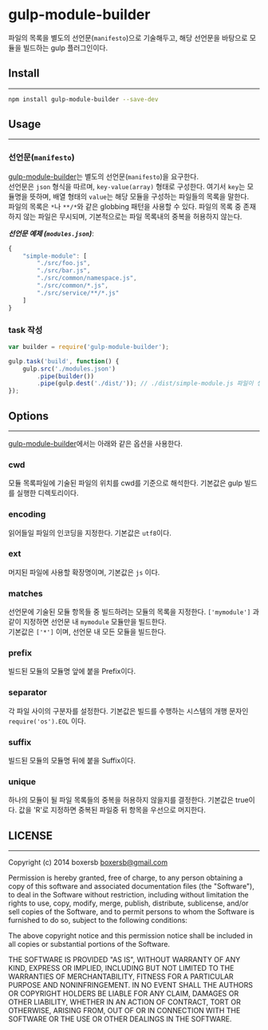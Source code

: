 [gulp-module-builder]:https://github.com/boxersb/gulp-module-builder.git

# gulp-module-builder

파일의 목록을 별도의 선언문(`manifesto`)으로 기술해두고, 해당 선언문을 바탕으로 모듈을 빌드하는 gulp 플러그인이다.

## Install
----

```bash
npm install gulp-module-builder --save-dev
```

## Usage
----

### 선언문(`manifesto`)

[gulp-module-builder]는 별도의 선언문(`manifesto`)을 요구한다.  
선언문은 `json` 형식을 따르며, `key-value(array)` 형태로 구성한다. 여기서 `key`는 모듈명을 뜻하며, 배열 형태의 `value`는 해당 모듈을 구성하는 파일들의 목록을 말한다.  
파일의 목록은 `*`나 `**/*`와 같은 globbing 패턴을 사용할 수 있다. 파일의 목록 중 존재하지 않는 파일은 무시되며, 기본적으로는 파일 목록내의 중복을 허용하지 않는다.

***선언문 예제 (`modules.json`)***:
```js
{
    "simple-module": [
        "./src/foo.js",
        "./src/bar.js",
        "./src/common/namespace.js",
        "./src/common/*.js",
        "./src/service/**/*.js"
    ]
}
```

### task 작성

```js
var builder = require('gulp-module-builder');

gulp.task('build', function() {
    gulp.src('./modules.json')
        .pipe(builder())
        .pipe(gulp.dest('./dist/')); // ./dist/simple-module.js 파일이 생성된다.
});
```
  
  
  
## Options
----
[gulp-module-builder]에서는 아래와 같은 옵션을 사용한다.

### cwd
모듈 목록파일에 기술된 파일의 위치를 cwd를 기준으로 해석한다.
기본값은 gulp 빌드를 실행한 디렉토리이다.

### encoding
읽어들일 파일의 인코딩을 지정한다. 기본값은 ``utf8``이다.

### ext
머지된 파일에 사용할 확장명이며, 기본값은 ``js`` 이다.

### matches
선언문에 기술된 모듈 항목들 중 빌드하려는 모듈의 목록을 지정한다.
`['mymodule']` 과 같이 지정하면 선언문 내 `mymodule` 모듈만을 빌드한다.  
기본값은 `['*']` 이며, 선언문 내 모든 모듈을 빌드한다.

### prefix
빌드된 모듈의 모듈명 앞에 붙을 Prefix이다.

### separator
각 파일 사이의 구분자를 설정한다. 기본값은 빌드를 수행하는 시스템의 개행 문자인 ``require('os').EOL`` 이다.

### suffix
빌드된 모듈의 모듈명 뒤에 붙을 Suffix이다.

### unique
하나의 모듈이 될 파일 목록들의 중복을 허용하지 않을지를 결정한다.
기본값은 true이다.
값을 'R'로 지정하면 중복된 파일중 뒤 항목을 우선으로 머지한다.
  
  
  
## LICENSE
----
Copyright (c) 2014 boxersb <boxersb@gmail.com>

Permission is hereby granted, free of charge, to any person
obtaining a copy of this software and associated documentation
files (the "Software"), to deal in the Software without
restriction, including without limitation the rights to use,
copy, modify, merge, publish, distribute, sublicense, and/or sell
copies of the Software, and to permit persons to whom the
Software is furnished to do so, subject to the following
conditions:

The above copyright notice and this permission notice shall be
included in all copies or substantial portions of the Software.

THE SOFTWARE IS PROVIDED "AS IS", WITHOUT WARRANTY OF ANY KIND,
EXPRESS OR IMPLIED, INCLUDING BUT NOT LIMITED TO THE WARRANTIES
OF MERCHANTABILITY, FITNESS FOR A PARTICULAR PURPOSE AND
NONINFRINGEMENT. IN NO EVENT SHALL THE AUTHORS OR COPYRIGHT
HOLDERS BE LIABLE FOR ANY CLAIM, DAMAGES OR OTHER LIABILITY,
WHETHER IN AN ACTION OF CONTRACT, TORT OR OTHERWISE, ARISING
FROM, OUT OF OR IN CONNECTION WITH THE SOFTWARE OR THE USE OR
OTHER DEALINGS IN THE SOFTWARE.
